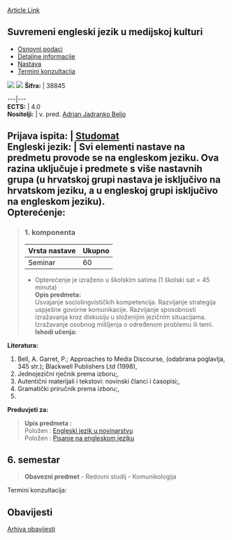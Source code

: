 [Article Link](https://www.fhs.hr/predmet/sejumk)

## Suvremeni engleski jezik u medijskoj kulturi
  * [Osnovni podaci](https://www.fhs.hr/predmet/sejumk#v1id-904870_633770_1_0 "Osnovni podaci")
  * [Detaljne informacije](https://www.fhs.hr/predmet/sejumk#v1id-904870_633770_1_1 "Detaljne informacije")
  * [Nastava](https://www.fhs.hr/predmet/sejumk#v1id-904870_633770_1_2 "Nastava")
  * [Termini konzultacija](https://www.fhs.hr/predmet/sejumk#v1id-904870_633770_1_3 "Termini konzultacija")


[![](https://www.fhs.hr/img/flags/gif/hr.gif)](https://www.fhs.hr/predmet/sejumk) [![](https://www.fhs.hr/img/flags/gif/gb.gif)](https://www.fhs.hr/en/course/meatm)
**Šifra:** |  38845  
  
---|---  
**ECTS:** |  4.0   
**Nositelji:** |  v. pred. [Adrian Jadranko Beljo](https://www.fhs.hr/djelatnik/adrian_jadranko.beljo)   
  
**Prijava ispita:** |  [Studomat](http://www.isvu.hr/studomat)  
**Engleski jezik:** |  Svi elementi nastave na predmetu provode se na engleskom jeziku. Ova razina uključuje i predmete s više nastavnih grupa (u hrvatskoj grupi nastava je isključivo na hrvatskom jeziku, a u engleskoj grupi isključivo na engleskom jeziku).   
**Opterećenje:**  
---  
> ### 1. komponenta
> | Vrsta nastave | Ukupno  
> ---|---  
> Seminar | 60  
> * Opterećenje je izraženo u školskim satima (1 školski sat = 45 minuta)   
**Opis predmeta:**  
> Usvajanje sociolingvističkih kompetencija. Razvijanje strategija uspješne govorne komunikacije. Razvijanje sposobnosti izražavanja kroz diskusiju u složenijim jezičnim situacijama. Izražavanje osobnog mišljenja o određenom problemu ili temi.  
**Ishodi učenja:**  

  
**Literatura:**  
  1. Bell, A. Garret, P.; Approaches to Media Discourse, (odabrana poglavlja, 345 str.); Blackwell Publishers Ltd (1998), 
  2. Jednojezični rječnik prema izboru;, 
  3. Autentični materijali i tekstovi: novinski članci i časopisi;, 
  4. Gramatički priručnik prema izboru;, 
  5. 
  
**Preduvjeti za:**  
> **Upis predmeta :**  
>  Položen : [Engleski jezik u novinarstvu](https://www.fhs.hr/predmet/ejun)  
>  Položen : [Pisanje na engleskom jeziku](https://www.fhs.hr/predmet/pnej)  
>   
**6. semestar**  
---  
> **Obavezni predmet** - Redovni studij - Komunikologija  
>   
Termini konzultacija: 


## Obavijesti
[Arhiva obavijesti](https://www.fhs.hr/predmet/sejumk?@=20pkp#news_77916 "Arhiva obavijesti")
